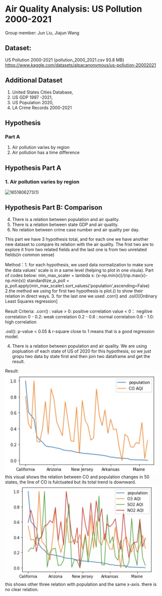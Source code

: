
# Air Quality Analysis: US Pollution 2000-2021

Group member: Jun Liu, Jiajun Wang


## Dataset:
US Pollution 2000-2021 (pollution_2000_2021.csv 93.8 MB)
https://www.kaggle.com/datasets/alpacanonymous/us-pollution-20002021

## Additional Dataset
  1. United States Cities Database, 
  2. US GDP 1997 -2021, 
  3. US Population 2020, 
  4. LA Crime Records 2000-2021

## Hypothesis
### Part A
  1. Air pollution varies by region
  2. Air pollution has a time difference

## Hypothesis Part A
### 1. Air pollution varies by region
![1651806273(1)](https://user-images.githubusercontent.com/39075334/167060158-f1e07f30-8362-443f-9364-1ba3206d9362.png)




## Hypothesis Part B: Comparison
  4. There is a relation between population and air quality.
  5. There is a relation between state GDP and air quality.
  6. No relation between crime case number and air quality per day.

This part we have 3 hypothesis total, and for each one we have another new dataset to compare its relation with the air quality.
The frist two are to explore it from two related fields and the last one is from two unrelated fields(in common sense)

Method：1. for each hypothesis, we used data normalization to make sure the data values' scale is in a same level (helping to plot in one visula).
        Part of codes below:
        min_max_scaler = lambda x: (x-np.min(x))/(np.max(x)-np.min(x))
        standardlize_p_poll = p_poll.apply(min_max_scaler).sort_values('population',ascending=False)
        2.the method we using for first two hypothesis is plot.() to show their relation in direct ways.
        3. for the last one we used .corr() and .osl()[Ordinary Least Squares regression]
        
Result Criteria:
.corr() :  value > 0: positive correlation   value < 0： negitive correlation 
           0 - 0.2:   weak correlation
           0.2 - 0.6 : normal correlation
           0.6 - 1.0: high correlation
                     
.osl():  p-value < 0.05 & r-square close to 1 means that is a good regression model.


4. There is a relation between population and air quality.
We are using popluation of each state of US of 2020 for this hypothesis, so we just gropu two data by state first and then join two dataframe and get the result.

Result:
![image](https://github.com/WangJiaJun515/2022Spring_Finals/blob/main/image/population(co)-pollution.jpeg)
this visual shows the relation between CO and population changes in 50 states, the line of CO is fulctuated but its total trend is downward.
![image](https://github.com/WangJiaJun515/2022Spring_Finals/blob/main/image/population(other3).jpeg)
this shows other three relation with population and the same x-axis. there is no clear relation.
      



